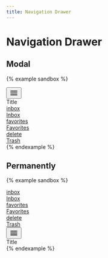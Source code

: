 ```yaml
---
title: Navigation Drawer
---
```


# Navigation Drawer

## Modal

{% example sandbox %}
<div class="top-app-bar top-app-bar--sticky-top">
  <div class="top-app-bar__action">
    <button type="button" class="button button--icon" data-controller="toggle" data-toggle-target="#navigation-drawer-modal" data-toggle-action="navigation-drawer#toggle">
      <svg xmlns="http://www.w3.org/2000/svg" height="24" viewBox="0 0 24 24" width="24"><path d="M0 0h24v24H0z" fill="none"/><path d="M3 18h18v-2H3v2zm0-5h18v-2H3v2zm0-7v2h18V6H3z"/></svg>
    </button>
  </div>
  <div class="top-app-bar__title">
    Title
  </div>
</div>

<div class="navigation-drawer" id="navigation-drawer-modal" data-controller="navigation-drawer">
  <div class="navigation-drawer__container">
    <a href="#" class="navigation-drawer__item navigation-drawer__item--active">
      <div class="navigation-drawer__item__icon">
        <span class="material-icons">inbox</span>
      </div>
      <div class="navigation-drawer__item__label">
        Inbox
      </div>
    </a>
    <a href="#" class="navigation-drawer__item">
      <div class="navigation-drawer__item__icon">
        <span class="material-icons">favorites</span>
      </div>
      <div class="navigation-drawer__item__label">
        Favorites
      </div>
    </a>
    <a href="#" class="navigation-drawer__item">
      <div class="navigation-drawer__item__icon">
        <span class="material-icons">delete</span>
      </div>
      <div class="navigation-drawer__item__label">
        Trash
      </div>
    </a>
  </div>
  <div class="navigation-drawer__scrim" data-action="click->navigation-drawer#close">
  </div>
</div>
{% endexample %}

## Permanently

{% example sandbox %}
<div class="display-flex">
  <div class="navigation-drawer navigation-drawer--permanently" id="navigation-drawer-permanently" data-controller="navigation-drawer">
    <div class="navigation-drawer__container">
      <a href="#" class="navigation-drawer__item navigation-drawer__item--active">
        <div class="navigation-drawer__item__icon">
          <span class="material-icons">inbox</span>
        </div>
        <div class="navigation-drawer__item__label">
          Inbox
        </div>
      </a>
      <a href="#" class="navigation-drawer__item">
        <div class="navigation-drawer__item__icon">
          <span class="material-icons">favorites</span>
        </div>
        <div class="navigation-drawer__item__label">
          Favorites
        </div>
      </a>
      <a href="#" class="navigation-drawer__item">
        <div class="navigation-drawer__item__icon">
          <span class="material-icons">delete</span>
        </div>
        <div class="navigation-drawer__item__label">
          Trash
        </div>
      </a>
    </div>
    <div class="navigation-drawer__scrim" data-action="click->navigation-drawer#close">
    </div>
  </div>

  <div class="flex-grow-1">
    <div class="top-app-bar">
      <div class="top-app-bar__action display-none@laptop">
        <button type="button" class="button button--icon" data-controller="toggle" data-toggle-target="#navigation-drawer-permanently" data-toggle-action="navigation-drawer#toggle">
          <svg xmlns="http://www.w3.org/2000/svg" height="24" viewBox="0 0 24 24" width="24"><path d="M0 0h24v24H0z" fill="none"/><path d="M3 18h18v-2H3v2zm0-5h18v-2H3v2zm0-7v2h18V6H3z"/></svg>
        </button>
      </div>
      <div class="top-app-bar__title">
        Title
      </div>
    </div>
  </div>
</div>
{% endexample %}
